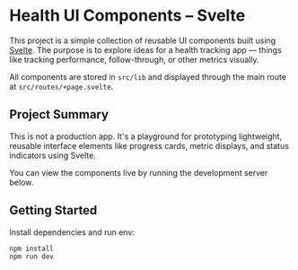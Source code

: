 # Health UI Components – Svelte

This project is a simple collection of reusable UI components built using [Svelte](https://svelte.dev/). The purpose is to explore ideas for a health tracking app — things like tracking performance, follow-through, or other metrics visually.

All components are stored in `src/lib` and displayed through the main route at `src/routes/+page.svelte`.

## Project Summary

This is not a production app. It's a playground for prototyping lightweight, reusable interface elements like progress cards, metric displays, and status indicators using Svelte.

You can view the components live by running the development server below.

## Getting Started

Install dependencies and run env:

```sh
npm install
npm run dev
```
